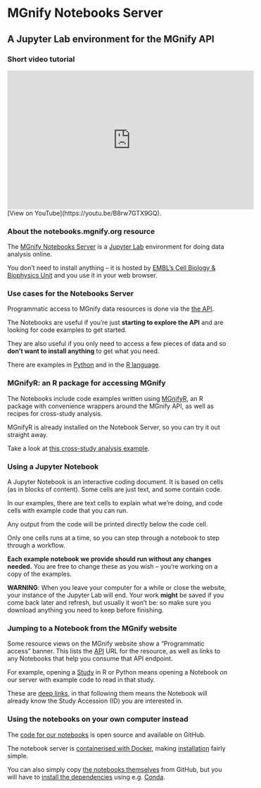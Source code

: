 # MGnify Notebooks Server

## A Jupyter Lab environment for the MGnify API

### Short video tutorial

<iframe width="560" height="315" src="https://www.youtube.com/embed/B8rw7GTX9GQ" title="YouTube video player" frameborder="0" allow="accelerometer; autoplay; clipboard-write; encrypted-media; gyroscope; picture-in-picture" allowfullscreen></iframe>[View on YouTube](https://youtu.be/B8rw7GTX9GQ).

### About the notebooks.mgnify.org resource

The [MGnify Notebooks Server](https://shiny-portal.embl.de/shinyapps/app/06_mgnify-notebook-lab?jlpath=mgnify-examples/home.ipynb)
is a [Jupyter Lab](https://jupyter.org) environment for doing data analysis online.

You don’t need to install anything – it is hosted by [EMBL’s Cell Biology & Biophysics Unit](https://www.embl.org/research/units/cell-biology-biophysics/cbbcs/) and you use it in your web browser.

### Use cases for the Notebooks Server

Programmatic access to MGnify data resources is done via the [the API](api.md).

The Notebooks are useful if you’re just **starting to explore the API** and are looking for code examples to get started.

They are also useful if you only need to access a few pieces of data and so **don’t want to install anything** to get what you need.

There are examples in [Python](https://shiny-portal.embl.de/shinyapps/app/06_mgnify-notebook-lab?jlpath=mgnify-examples/Python%20Examples) and in the [R language](https://shiny-portal.embl.de/shinyapps/app/06_mgnify-notebook-lab?jlpath=mgnify-examples/R%20Examples).

### MGnifyR: an R package for accessing MGnify

The Notebooks include code examples written using [MGnifyR](https://github.com/beadyallen/MGnifyR/),
an R package with convenience wrappers around the MGnify API, as well as recipes for cross-study analysis.

MGnifyR is already installed on the Notebook Server, so you can try it out straight away.

Take a look at [this cross-study analysis example](https://shiny-portal.embl.de/shinyapps/app/06_mgnify-notebook-lab?jlpath=mgnify-examples/R%20Examples/Cross-study%20analysis.ipynb).

### Using a Jupyter Notebook

A Jupyter Notebook is an interactive coding document.
It is based on cells (as in blocks of content).
Some cells are just text, and some contain code.

In our examples, there are text cells to explain what we’re doing, and code cells with example code that you can run.

Any output from the code will be printed directly below the code cell.

Only one cells runs at a time, so you can step through a notebook to step through a workflow.

**Each example notebook we provide should run without any changes needed.** You are free to change these as you wish – you’re working on a copy of the examples.

**WARNING**: When you leave your computer for a while or close the website, your instance of the Jupyter Lab will end. Your work **might** be saved if you come back later and refresh, but usually it won’t be: so make sure you download anything you need to keep before finishing.

### Jumping to a Notebook from the MGnify website

Some resource views on the MGnify website show a “Programmatic access” banner.
This lists the [API](api.md) URL for the resource, as well as links to any Notebooks that help you consume that API endpoint.

For example, opening a [Study](glossary.md#term-Study) in R or Python means opening a Notebook on our server with example code to read in that study.

These are [deep links](https://en.wikipedia.org/wiki/Deep_linking), in that following them means the Notebook will already know the Study Accession (ID) you are interested in.

### Using the notebooks on your own computer instead

The [code for our notebooks](https://github.com/ebi-Metagenomics/notebooks/) is open source and available on GitHub.

The notebook server is [containerised with Docker](https://www.docker.com/resources/what-container), making [installation](https://github.com/EBI-Metagenomics/notebooks#running-shinyproxy) fairly simple.

You can also simply copy [the notebooks themselves](https://github.com/EBI-Metagenomics/notebooks/tree/main/notebooks-src/notebooks) from GitHub, but you will have to [install the dependencies](https://github.com/EBI-Metagenomics/notebooks/tree/main/dependencies) using e.g. [Conda](https://docs.conda.io/en/latest/miniconda.html).
